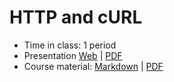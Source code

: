 # HTTP and cURL

- Time in class: 1 period
- Presentation
  [Web](https://heig-vd-dai-course.github.io/heig-vd-dai-course/21-http-and-curl/)
  |
  [PDF](https://heig-vd-dai-course.github.io/heig-vd-dai-course/21-http-and-curl/21-http-and-curl-presentation.pdf)<!-- | [Video (in French)]() -->
- Course material: [Markdown](./COURSE_MATERIAL.md) |
  [PDF](https://heig-vd-dai-course.github.io/heig-vd-dai-course/21-http-and-curl/21-http-and-curl-course-material.pdf)
